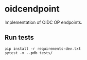 # oidcendpoint
Implementation of OIDC OP endpoints. 

## Run tests
````
pip install -r requirements-dev.txt
pytest -x --pdb tests/
````
